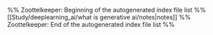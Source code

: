 %% Zoottelkeeper: Beginning of the autogenerated index file list  %%
 [[Study/deeplearning_ai/what is generative ai/notes|notes]]
%% Zoottelkeeper: End of the autogenerated index file list  %%
